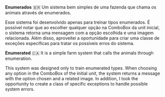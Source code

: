 **Enumerados** :brazil:
Um sistema bem simples de uma fazenda que chama os animais através de enumerados.

Esse sistema foi desenvolvido apenas para treinar tipos enumerados.
É possível notar que ao escolher qualquer opção na ComboBox da unit inicial, o sistema retorna uma mensagem com a opção escolhida e uma imagem relacionada.
Além disso, aproveitei a oportunidade para criar uma classe de exceções específicas para tratar os possíveis erros do sistema.

**Enumerated** :canada:
It is a simple farm system that calls the animals through enumeration.

This system was designed only to train enumerated types.
When choosing any option in the ComboBox of the initial unit, the system returns a message with the option chosen and a related image.
In addition, I took the opportunity to create a class of specific exceptions to handle possible system errors.
